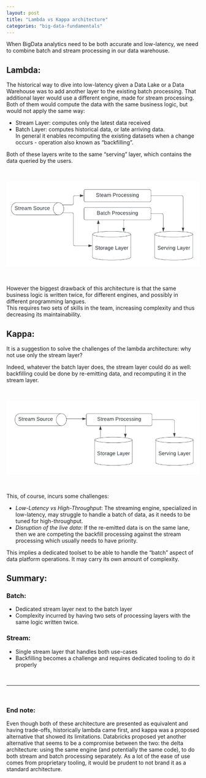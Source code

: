 ```yaml
---
layout: post
title: "Lambda vs Kappa architecture"
categories: "big-data-fundamentals"
---
```




When BigData analytics need to be both accurate and low-latency, we need to combine batch and stream processing in our data warehouse.

## Lambda:

The historical way to dive into low-latency given a Data Lake or a Data Warehouse was to add another layer to the existing batch processing. That additional layer would use a different engine, made for stream processing.
Both of them would compute the data with the same business logic, but would not apply the same way:  

- Stream Layer: computes only the latest data received
- Batch Layer: computes historical data, or late arriving data.  
In general it enables recomputing the existing datasets when a change occurs - operation also known as “backfilling”.


Both of these layers write to the same “serving” layer, which contains the data queried by the users.  

   

![Lambda](/assets/img/lambda.png)

   

However the biggest drawback of this architecture is that the same business logic is written twice, for different engines, and possibly in different programming langues.  
This requires two sets of skills in the team, increasing complexity and thus decreasing its maintainability.

## Kappa:

It is a suggestion to solve the challenges of the lambda architecture: why not use only the stream layer?

Indeed, whatever the batch layer does, the stream layer could do as well: backfilling could be done by re-emitting data, and recomputing it in the stream layer.

   

![Kappa](/assets/img/kappa.png)

   

This, of course, incurs some challenges:

- *Low-Latency vs High-Throughput*: The streaming engine, specialized in low-latency, may struggle to handle a batch of data, as it needs to be tuned for high-throughput.
- *Disruption of the live data*: If the re-emitted data is on the same lane, then we are competing the backfill processing against the stream processing which usually needs to have priority.

This implies a dedicated toolset to be able to handle the “batch” aspect of data platform operations. It may carry its own amount of complexity.


## Summary:

### Batch:

- Dedicated stream layer next to the batch layer
- Complexity incurred by having two sets of processing layers with the same logic written twice.

### Stream:

- Single stream layer that handles both use-cases
- Backfilling becomes a challenge and requires dedicated tooling to do it properly

   

***  

   

### End note:

Even though both of these architecture are presented as equivalent and having trade-offs, historically lambda came first, and kappa was a proposed alternative that showed its limitations. Databricks proposed yet another alternative that seems to be a compromise between the two: the delta architecture: using the same engine (and potentially the same code), to do both stream and batch processing separately. As a lot of the ease of use comes from proprietary tooling, it would be prudent to not brand it as a standard architecture.